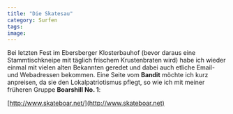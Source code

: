 ```yaml
---
title: "Die Skatesau"
category: Surfen
tags: 
image: 
---
```


Bei letzten Fest im Ebersberger Klosterbauhof (bevor daraus eine Stammtischkneipe mit täglich frischem Krustenbraten wird) habe ich wieder einmal mit vielen alten Bekannten geredet und dabei auch etliche Email- und Webadressen bekommen. Eine Seite vom **Bandit** möchte ich kurz anpreisen, da sie den Lokalpatriotismus pflegt, so wie ich mit meiner früheren Gruppe **Boarshill No. 1**:  

  

[http://www.skateboar.net/](http://www.skateboar.net)